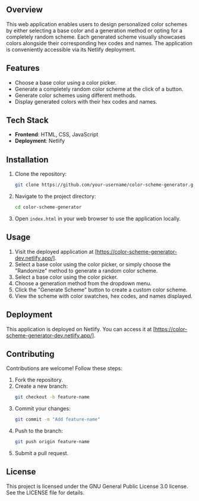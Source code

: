 ## Overview

This web application enables users to design personalized color schemes by either selecting a base color and a generation method or opting for a completely random scheme. Each generated scheme visually showcases colors alongside their corresponding hex codes and names. The application is conveniently accessible via its Netlify deployment.

## Features

- Choose a base color using a color picker.
- Generate a completely random color scheme at the click of a button.
- Generate color schemes using different methods.
- Display generated colors with their hex codes and names.

## Tech Stack

- **Frontend**: HTML, CSS, JavaScript
- **Deployment**: Netlify

## Installation

1. Clone the repository:
   ```bash
   git clone https://github.com/your-username/color-scheme-generator.git
   ```
2. Navigate to the project directory:
   ```bash
   cd color-scheme-generator
   ```
3. Open `index.html` in your web browser to use the application locally.

## Usage

1. Visit the deployed application at [https://color-scheme-generator-dev.netlify.app/].
2. Select a base color using the color picker, or simply choose the "Randomize" method to generate a random color scheme.
3. Select a base color using the color picker.
4. Choose a generation method from the dropdown menu.
5. Click the "Generate Scheme" button to create a custom color scheme.
6. View the scheme with color swatches, hex codes, and names displayed.

## Deployment

This application is deployed on Netlify. You can access it at [https://color-scheme-generator-dev.netlify.app/].

## Contributing

Contributions are welcome! Follow these steps:

1. Fork the repository.
2. Create a new branch:
   ```bash
   git checkout -b feature-name
   ```
3. Commit your changes:
   ```bash
   git commit -m "Add feature-name"
   ```
4. Push to the branch:
   ```bash
   git push origin feature-name
   ```
5. Submit a pull request.

## License

This project is licensed under the GNU General Public License 3.0 license. See the LICENSE file for details.
